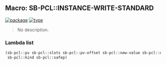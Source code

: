 ## Macro: SB-PCL::INSTANCE-WRITE-STANDARD
[![package](https://img.shields.io/badge/Package-SB--PCL-5f9ea0.svg?style=social&colorA=999999)](../) [![type](https://img.shields.io/badge/Type-Macro-5f9ea0.svg?style=social&colorA=999999)](../#macro) 

> No description.

### Lambda list
```cl
(sb-pcl::pv sb-pcl::slots sb-pcl::pv-offset sb-pcl::new-value sb-pcl::default &optional
 sb-pcl::kind sb-pcl::safep)
```
